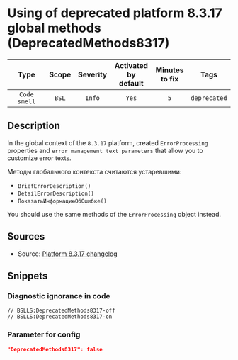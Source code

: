 # Using of deprecated platform 8.3.17 global methods (DeprecatedMethods8317)

|     Type     | Scope | Severity | Activated<br>by default | Minutes<br>to fix |     Tags     |
|:------------:|:-----:|:--------:|:-----------------------------:|:-----------------------:|:------------:|
| `Code smell` | `BSL` |  `Info`  |             `Yes`             |           `5`           | `deprecated` |

<!-- Блоки выше заполняются автоматически, не трогать -->
## Description
<!-- Описание диагностики заполняется вручную. Необходимо понятным языком описать смысл и схему работу -->
In the global context of the `8.3.17` platform, created `ErrorProcessing` properties and `error management text parameters` that allow you to customize error texts.

Методы глобального контекста считаются устаревшими:

* `BriefErrorDescription()`
* `DetailErrorDescription()`
* `ПоказатьИнформациюОбОшибке()`

You should use the same methods of the `ErrorProcessing` object instead.

## Sources
<!-- Необходимо указывать ссылки на все источники, из которых почерпнута информация для создания диагностики -->

* Source: [Platform 8.3.17 changelog](https://dl03.1c.ru/content/Platform/8_3_17_1386/1cv8upd_8_3_17_1386.htm#27f2dc70-f0cf-11e9-8371-0050569f678a)

## Snippets

<!-- Блоки ниже заполняются автоматически, не трогать -->
### Diagnostic ignorance in code

```bsl
// BSLLS:DeprecatedMethods8317-off
// BSLLS:DeprecatedMethods8317-on
```

### Parameter for config

```json
"DeprecatedMethods8317": false
```
